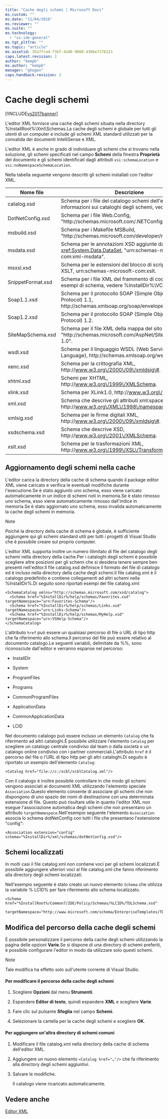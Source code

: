 ```yaml
---
title: "Cache degli schemi | Microsoft Docs"
ms.custom: ""
ms.date: "11/04/2016"
ms.reviewer: ""
ms.suite: ""
ms.technology: 
  - "vs-ide-general"
ms.tgt_pltfrm: ""
ms.topic: "article"
ms.assetid: 35a7fcad-f3bf-4a96-9008-4306e7276223
caps.latest.revision: 2
author: "kempb"
ms.author: "kempb"
manager: "ghogen"
caps.handback.revision: 2
---
```

# Cache degli schemi
[!INCLUDE[vs2017banner](../code-quality/includes/vs2017banner.md)]

L'editor XML fornisce una cache degli schemi situata nella directory %InstallRoot%\\Xml\\Schemas.La cache degli schemi è globale per tutti gli utenti di un computer e include gli schemi XML standard utilizzati per la convalida dei documenti IntelliSense e XML.  
  
 L'editor XML è anche in grado di individuare gli schemi che si trovano nella soluzione, gli schemi specificati nel campo **Schemi** della finestra **Proprietà** del documento e gli schemi identificati dagli attributi `xsi:schemaLocation` e `xsi:noNamespaceSchemaLocation`.  
  
 Nella tabella seguente vengono descritti gli schemi installati con l'editor XML.  
  
|Nome file|Descrizione|  
|---------------|-----------------|  
|catalog.xsd|Schema per i file del catalogo schemi dell'editor XML.Per informazioni sui cataloghi degli schemi, vedere di seguito.|  
|DotNetConfig.xsd|Schema per i file Web.Config, "http:\/\/schemas.microsoft.com\/.NETConfiguration\/v2.0".|  
|msbuild.xsd|Schema per i Makefile MSBuild, "http:\/\/schemas.microsoft.com\/developer\/msbuild\/2003".|  
|msdata.xsd|Schema per le annotazioni XSD aggiunte dalla classe <xref:System.Data.DataSet>, "urn:schemas\-microsoft\-com:xml\-msdata".|  
|msxsl.xsd|Schema per le estensioni del blocco di script Microsoft XSLT, urn:schemas\-microsoft\-com:xslt.|  
|SnippetFormat.xsd|Schema per i file XML del frammento di codice.Per esempi di schema, vedere %InstallDir%\\VC\#\\Expansions.|  
|Soap1.1.xsd|Schema per il protocollo SOAP \(Simple Object Access Protocol\) 1.1, http:\/\/schemas.xmlsoap.org\/soap\/envelope\/.|  
|Soap1.2.xsd|Schema per il protocollo SOAP \(Simple Object Access Protocol\) 1.2.|  
|SiteMapSchema.xsd|Schema per il file XML della mappa del sito ASP.NET, "http:\/\/schemas.microsoft.com\/AspNet\/SiteMap\-File\-1.0".|  
|wsdl.xsd|Schema per il linguaggio WSDL \(Web Service Description Language\), http:\/\/schemas.xmlsoap.org\/wsdl\/.|  
|xenc.xsd|Schema per la crittografia XML, http:\/\/www.w3.org\/2000\/09\/xmldsig\#.|  
|xhtml.xsd|Schemi per XHTML, http:\/\/www.w3.org\/1999\/XMLSchema.|  
|xlink.xsd|Schema per XLink1.0, http:\/\/www.w3.org\/1999\/xlink.|  
|xml.xsd|Schema che descrive gli attributi xml:space e xml:lang, http:\/\/www.w3.org\/XML\/1998\/namespace.|  
|xmlsig.xsd|Schema per le firme digitali XML, http:\/\/www.w3.org\/2000\/09\/xmldsig\#.|  
|xsdschema.xsd|Schema che descrive XSD, http:\/\/www.w3.org\/2001\/XMLSchema.|  
|xslt.xsd|Schema per le trasformazioni XML, http:\/\/www.w3.org\/1999\/XSL\/Transform.|  
  
## Aggiornamento degli schemi nella cache  
 L'editor carica la directory della cache di schema quando il package editor XML viene caricato e verifica le eventuali modifiche durante l'esecuzione.Se è stato aggiunto uno schema, esso viene caricato automaticamente in un indice di schemi noti in memoria.Se è stato rimosso uno schema, esso viene automaticamente rimosso dall'indice in memoria.Se è stato aggiornato uno schema, esso invalida automaticamente la cache degli schemi in memoria.  
  
> [!NOTE]
>  Poiché la directory della cache di schema è globale, è sufficiente aggiungere qui gli schemi standard utili per tutti i progetti di Visual Studio che è possibile creare sul proprio computer.  
  
 L'editor XML supporta inoltre un numero illimitato di file del catalogo degli schemi nella directory della cache.Per i cataloghi degli schemi è possibile scegliere altre posizioni per gli schemi che si desidera tenere sempre ben presenti nell'editor.Il file catalog.xsd definisce il formato del file di catalogo ed è incluso nella directory della cache degli schemi.Il file catalog.xml è il catalogo predefinito e contiene collegamenti ad altri schemi nella %InstallDir%.Di seguito sono riportati esempi del file catalog.xml:  
  
```  
<SchemaCatalog xmlns="http://schemas.microsoft.com/xsd/catalog">  
  <Schema href="%InstallDir%/help/schemas/Favorites.xsd" targetNamespace="urn:Favorites-Schema"/>  
  <Schema href="%InstallDir%/help/schemas/Links.xsd" targetNamespace="urn:Links-Schema"/>  
  <Schema href="%InstallDir%/help/schemas/MyHelp.xsd" targetNamespace="urn:VSHelp-Schema"/>  
</SchemaCatalog>  
```  
  
 L'attributo `href` può essere un qualsiasi percorso di file o URL di tipo http che fa riferimento allo schema.Il percorso del file può essere relativo al documento catalogo.Le seguenti variabili, delimitate da %%, sono riconosciute dall'editor e verranno espanse nel percorso:  
  
-   InstallDir  
  
-   System  
  
-   ProgramFiles  
  
-   Programs  
  
-   CommonProgramFiles  
  
-   ApplicationData  
  
-   CommonApplicationData  
  
-   LCID  
  
 Nel documento catalogo può essere incluso un elemento `Catalog` che fa riferimento ad altri cataloghi.È possibile utilizzare l'elemento `Catalog` per scegliere un catalogo centrale condiviso dal team o dalla società o un catalogo online condiviso con i partner commerciali.L'attributo `href` è il percorso del file o l'URL di tipo http per gli altri cataloghi.Di seguito è riportato un esempio dell'elemento `Catalog`:  
  
```  
<Catalog href="file://c:/xcbl/xcblCatalog.xml"/>  
```  
  
 Con il catalogo è inoltre possibile controllare in che modo gli schemi vengono associati ai documenti XML utilizzando l'elemento speciale `Association`.Questo elemento consente di associare gli schemi che non dispongono di uno spazio dei nomi di destinazione con una determinata estensione di file. Questo può risultare utile in quanto l'editor XML non esegue l'associazione automatica degli schemi che non presentano un attributo `targetNamespace`.Nell'esempio seguente l'elemento `Association` associa lo schema dotNetConfig con tutti i file che presentano l'estensione "config":  
  
```  
<Association extension="config" schema="%InstallDir%/xml/schemas/dotNetConfig.xsd"/>  
```  
  
## Schemi localizzati  
 In molti casi il file catalog.xml non contiene voci per gli schemi localizzati.È possibile aggiungere ulteriori voci al file catalog.xml che fanno riferimento alla directory degli schemi localizzati.  
  
 Nell'esempio seguente è stato creato un nuovo elemento `Schema` che utilizza la variabile % LCID% per fare riferimento allo schema localizzato.  
  
```  
<Schema href="%InstallRoot%/Common7/IDE/Policy/Schemas/%LCID%/TDLSchema.xsd"  
  targetNamespace="http://www.microsoft.com/schema/EnterpriseTemplates/TDLSchema"/>  
```  
  
## Modifica del percorso della cache degli schemi  
 È possibile personalizzare il percorso della cache degli schemi utilizzando la pagina delle opzioni **Varie**.Se si dispone di una directory di schemi preferiti, è possibile configurare l'editor in modo da utilizzare solo questi schemi.  
  
> [!NOTE]
>  Tale modifica ha effetto solo sull'utente corrente di Visual Studio.  
  
#### Per modificare il percorso della cache degli schemi  
  
1.  Scegliere **Opzioni** dal menu **Strumenti**.  
  
2.  Espandere **Editor di testo**, quindi espandere **XML** e scegliere **Varie**.  
  
3.  Fare clic sul pulsante **Sfoglia** nel campo **Schemi**.  
  
4.  Selezionare la cartella per la cache degli schemi e scegliere **OK**.  
  
#### Per aggiungere un'altra directory di schemi comuni  
  
1.  Modificare il file catalog.xml nella directory della cache di schema dell'editor XML.  
  
2.  Aggiungere un nuovo elemento `<Catalog href="…"/>` che fa riferimento alla directory degli schemi aggiuntivi.  
  
3.  Salvare le modifiche.  
  
     Il catalogo viene ricaricato automaticamente.  
  
## Vedere anche  
 [Editor XML](../xml-tools/xml-editor.md)